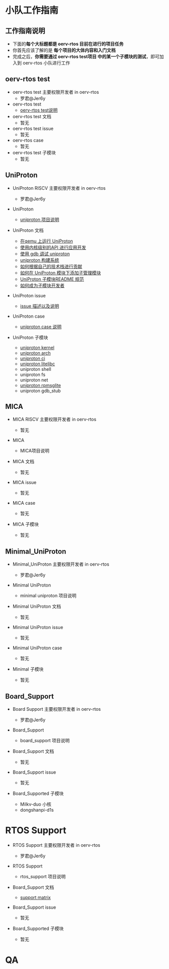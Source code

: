 # 小队工作指南

## 工作指南说明

- 下面的**每个大标题都是 oerv-rtos 目前在进行的项目任务**
- 你首先应该了解的是 **每个项目的大体内容和入门文档**
- 完成之后，**你需要通过 oerv-rtos test项目 中的某一个子模块的测试**，即可加入到 oerv-rtos 小队进行工作


## oerv-rtos test

- oerv-rtos test 主要权限开发者 in oerv-rtos
  - 罗君@Jer6y
- oerv-rtos test
  - [oerv-rtos test说明](./test/README.md)
- oerv-rtos test 文档
  - 暂无
- oerv-rtos test issue
  - 暂无
- oerv-rtos case
  - 暂无
- oerv-rtos test 子模块
  - 暂无

## UniProton

- UniProton RISCV 主要权限开发者 in oerv-rtos
  - 罗君@Jer6y
- UniProton 
  - [uniproton 项目说明](./uniproton/README.md)

- UniProton 文档
  - [在qemu 上运行 UniProton](./uniproton/run_uniproton.md) 
  - [使用内核级别的API 进行应用开发](./uniproton/uniproton_demo.md)
  - [使用 gdb 调试 uniproton](./uniproton/uniproton_debug.md)
  - [uniproton 构建系统](./uniproton/build_uniproton.md)
  - [如何根据自己的技术栈进行贡献](./uniproton/uniproton_how_contribute.md)
  - [如何在 UniProton 模块下添加子管理模块](./uniproton/uniproton_submodule.md)
  - [UniProton 子模块README 规范](./uniproton/uniproton_submodule_rdme.md)
  - [如何成为子模块开发者](./uniproton/uniproton_sub_maintainer.md)
- UniProton issue
  - [issue 描述以及说明](./uniproton/uniproton_issue.md)
- UniProton case
  - [uniproton case 说明](./uniproton/uniproton_case.md)
- UniProton 子模块
  - [uniproton kernel](./uniproton/kernel/README.md) 
  - [uniproton arch](./uniproton/arch/README.md)
  - [uniproton ci](./uniproton/ci/README.md)
  - [uniproton litelibc](./uniproton/litelibc/README.md)
  - uniproton shell
  - uniproton fs
  - uniproton net
  - [uniproton rpmsglite](./uniproton/rpmsglite/README.md) 
  - uniproton gdb_stub

## MICA

- MICA RISCV 主要权限开发者 in oerv-rtos
  - 暂无
- MICA
  - MICA项目说明

- MICA 文档
  - 暂无
- MICA issue
  - 暂无
- MiCA case
  - 暂无
- MICA 子模块
  - 暂无

## Minimal_UniProton

- Minimal_UniProton 主要权限开发者 in oerv-rtos
  - 罗君@Jer6y
- Minimal UniProton
  - minimal uniproton 项目说明

- Minimal UniProton 文档
  - 暂无
- Minimal UniProton  issue
  - 暂无
- Minimal UniProton case
  - 暂无
- Minimal 子模块
  - 暂无

## Board_Support

- Board Support 主要权限开发者 in oerv-rtos
  - 罗君@Jer6y
- Board_Support
  - board_support 项目说明

- Board_Support 文档
  - 暂无
- Board_Support issue
  - 暂无
- Board_Supported 子模块
  - Milkv-duo 小核 
  - dongshanpi-d1s

# RTOS Support

- RTOS Support 主要权限开发者 in oerv-rtos
  - 罗君@Jer6y
- RTOS Support
  - rtos_support 项目说明

- Board_Support 文档
  - [support matrix](./rtos_support/support.md)
- Board_Support issue
  - 暂无
- Board_Supported 子模块
  - 暂无

# QA	

